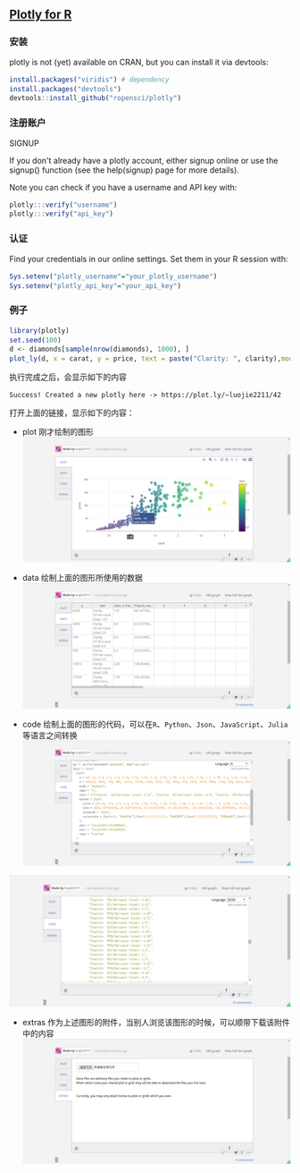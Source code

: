 ## [Plotly for R](https://plot.ly/r/getting-started/)
### 安装
plotly is not (yet) available on CRAN, but you can install it via devtools:
```r
install.packages("viridis") # dependency
install.packages("devtools")
devtools::install_github("ropensci/plotly")
```
### 注册账户
SIGNUP

If you don't already have a plotly account, either signup online or use the signup() function (see the help(signup) page for more details).

Note you can check if you have a username and API key with:
```r
plotly:::verify("username")
plotly:::verify("api_key")
```

### 认证
Find your credentials in our online settings. Set them in your R session with:
```r
Sys.setenv("plotly_username"="your_plotly_username")
Sys.setenv("plotly_api_key"="your_api_key")
```
### 例子
```r
library(plotly)
set.seed(100)
d <- diamonds[sample(nrow(diamonds), 1000), ]
plot_ly(d, x = carat, y = price, text = paste("Clarity: ", clarity),mode = "markers", color = carat, size = carat)
```

执行完成之后，会显示如下的内容
```
Success! Created a new plotly here -> https://plot.ly/~luojie2211/42
```

打开上面的链接，显示如下的内容：
+ plot
刚才绘制的图形
![](https://raw.githubusercontent.com/KillEdision/R-Notebook/master/plotly/Image%201.png)

+ data
绘制上面的图形所使用的数据
![](https://raw.githubusercontent.com/KillEdision/R-Notebook/master/plotly/Image%202.png)

+ code
绘制上面的图形的代码，可以在`R`、`Python`、`Json`、`JavaScript`、`Julia`等语言之间转换
![](https://raw.githubusercontent.com/KillEdision/R-Notebook/master/plotly/Image%203.png)  

![](https://raw.githubusercontent.com/KillEdision/R-Notebook/master/plotly/Image%204.png)

+ extras
作为上述图形的附件，当别人浏览该图形的时候，可以顺带下载该附件中的内容
![](https://raw.githubusercontent.com/KillEdision/R-Notebook/master/plotly/Image%205.png)

